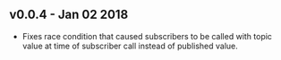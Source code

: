 
## v0.0.4 - Jan 02 2018
  + Fixes race condition that caused subscribers to be called with topic value at time of subscriber call instead of published value.
